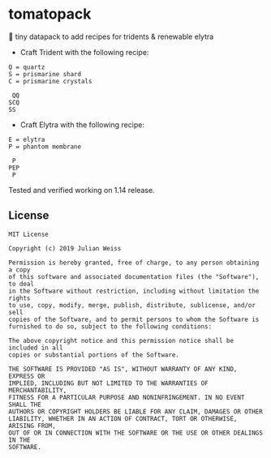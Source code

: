# tomatopack
🍅 tiny datapack to add recipes for tridents &amp; renewable elytra

- Craft Trident with the following recipe:
```
Q = quartz
S = prismarine shard
C = prismarine crystals

 QQ
SCQ
SS
```

- Craft Elytra with the following recipe:
```
E = elytra
P = phantom membrane

 P
PEP
 P
```

Tested and verified working on 1.14 release.

## License

```
MIT License

Copyright (c) 2019 Julian Weiss

Permission is hereby granted, free of charge, to any person obtaining a copy
of this software and associated documentation files (the "Software"), to deal
in the Software without restriction, including without limitation the rights
to use, copy, modify, merge, publish, distribute, sublicense, and/or sell
copies of the Software, and to permit persons to whom the Software is
furnished to do so, subject to the following conditions:

The above copyright notice and this permission notice shall be included in all
copies or substantial portions of the Software.

THE SOFTWARE IS PROVIDED "AS IS", WITHOUT WARRANTY OF ANY KIND, EXPRESS OR
IMPLIED, INCLUDING BUT NOT LIMITED TO THE WARRANTIES OF MERCHANTABILITY,
FITNESS FOR A PARTICULAR PURPOSE AND NONINFRINGEMENT. IN NO EVENT SHALL THE
AUTHORS OR COPYRIGHT HOLDERS BE LIABLE FOR ANY CLAIM, DAMAGES OR OTHER
LIABILITY, WHETHER IN AN ACTION OF CONTRACT, TORT OR OTHERWISE, ARISING FROM,
OUT OF OR IN CONNECTION WITH THE SOFTWARE OR THE USE OR OTHER DEALINGS IN THE
SOFTWARE.

```
